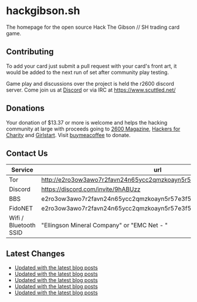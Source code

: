 # hackgibson.sh
The homepage for the open source Hack The Gibson // SH trading card game.


## Contributing

To add your card just submit a pull request with your card's front art, it would be added to the next run of set after community play testing.

Game play and discussions over the project is held the r2600 discord server. Come join us at [Discord](https://discord.com/invite/9hABUzz) or via IRC at https://www.scuttled.net/


## Donations

Your donation of $13.37 or more is welcome and helps the hacking community at large with proceeds going to [2600 Magazine](https://2600.com/), [Hackers for Charity](https://hackersforcharity.org) and [Girlstart](https://girlstart.org).  Visit [buymeacoffee](https://www.buymeacoffee.com/hackgibson.sh) to donate.


## Contact Us

Service | url
-|-
Tor | http://e2ro3ow3awo7r2favn24n65ycc2qmzkoayn5r57e3f56nvjwdcgg32ad.onion
Discord | https://discord.com/invite/9hABUzz
BBS | e2ro3ow3awo7r2favn24n65ycc2qmzkoayn5r57e3f56nvjwdcgg32ad.onion:23
FidoNET | e2ro3ow3awo7r2favn24n65ycc2qmzkoayn5r57e3f56nvjwdcgg32ad.onion:24554
Wifi / Bluetooth SSID | "Ellingson Mineral Company" or "EMC Net - <fidonet address>"

## Latest Changes
<!-- BLOG-POST-LIST:START -->
- [Updated with the latest blog posts](https://github.com/DFW2600/hackgibson.sh/commit/70e2025cdcfaa2b0cdc7afeef6f2205eb2de216e)
- [Updated with the latest blog posts](https://github.com/DFW2600/hackgibson.sh/commit/f82840dc000430a3d9efa34cdd452ec83bd38171)
- [Updated with the latest blog posts](https://github.com/DFW2600/hackgibson.sh/commit/55ae32dfc183997c382d9dcd9b9ba80276d9fb40)
- [Updated with the latest blog posts](https://github.com/DFW2600/hackgibson.sh/commit/029ef2c29373f23ead5c4844f490cb4ec62151e4)
- [Updated with the latest blog posts](https://github.com/DFW2600/hackgibson.sh/commit/ff7095bdd59e0cd5a57a359579c51e40d1b8a291)
<!-- BLOG-POST-LIST:END -->
